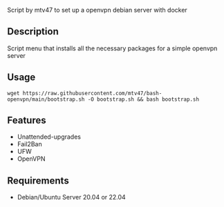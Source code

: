Script by mtv47 to set up a openvpn debian server with docker

## Description
Script menu that installs all the necessary packages for a simple openvpn server


## Usage

```
wget https://raw.githubusercontent.com/mtv47/bash-openvpn/main/bootstrap.sh -O bootstrap.sh && bash bootstrap.sh
```

## Features
* Unattended-upgrades
* Fail2Ban
* UFW
* OpenVPN


## Requirements
* Debian/Ubuntu Server 20.04 or 22.04